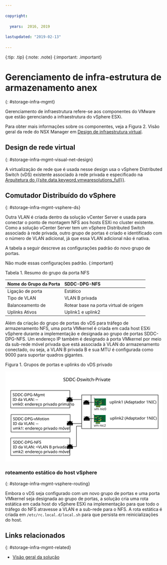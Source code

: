 ```yaml
---

copyright:

  years:  2016, 2019

lastupdated: "2019-02-13"

---
```


{:tip: .tip}
{:note: .note}
{:important: .important}

# Gerenciamento de infra-estrutura de armazenamento anex
{: #storage-infra-mgmt}

Gerenciamento de infraestrutura refere-se aos componentes do VMware que estão gerenciando a infraestrutura do vSphere ESXi.

Para obter mais informações sobre os componentes, veja a Figura 2. Visão geral da rede do NSX Manager em [Design de infraestrutura virtual](/docs/services/vmwaresolutions/archiref/solution?topic=vmware-solutions-design_virtualinfrastructure).

## Design de rede virtual
{: #storage-infra-mgmt-visual-net-design}

A virtualização de rede que é usada nesse design usa o vSphere Distributed Switch (vDS) existente associado à rede privada e especificado na [Arquitetura do {{site.data.keyword.vmwaresolutions_full}}](/docs/services/vmwaresolutions/archiref/solution?topic=vmware-solutions-solution_overview).

## Comutador Distribuído do vSphere
{: #storage-infra-mgmt-vsphere-ds}

Outra VLAN é criada dentro da solução vCenter Server e usada para conectar o ponto de montagem NFS aos hosts ESXi no cluster existente. Como a solução vCenter Server tem um vSphere Distributed Switch associado à rede privada, outro grupo de portas é criado e identificado com o número de VLAN adicional, já que essa VLAN adicional não é nativa.

A tabela a seguir descreve as configurações padrão do novo grupo de portas.

Não mude essas configurações padrão.
{:important}

Tabela 1. Resumo do grupo da porta NFS

| Nome do Grupo da Porta | SDDC-DPG-NFS |
|:--------------- |:------------ |
| Ligação de porta | Estático |
| Tipo de VLAN | VLAN B privada |
| Balanceamento de | Rotear base na porta virtual de origem |
| Uplinks Ativos | Uplink1 e uplink2 |

Além da criação do grupo de portas do vDS para tráfego de armazenamento NFS, uma porta VMkernel é criada em cada host ESXi vSphere durante a implementação e designada ao grupo de portas SDDC-DPG-NFS. Um endereço IP também é designado à porta VMkernel por meio da sub-rede móvel privada que está associada à VLAN do armazenamento conectado, ou seja, a VLAN B privada B e sua MTU é configurada como 9000 para suportar quadros gigantes.

Figura 1. Grupos de portas e uplinks do vDS privado

![Grupos de portas e uplinks do vDS privado](private_vds_portgroups_and_uplinks.svg "Grupos de portas e uplinks do vDS privado")

### roteamento estático do host vSphere
{: #storage-infra-mgmt-vsphere-routing}

Embora o vDS seja configurado com um novo grupo de portas e uma porta VMkernel seja designada ao grupo de portas, a solução cria uma rota estática em cada host do vSphere ESXi na implementação para que todo o tráfego do NFS atravesse a VLAN e a sub-rede para o NFS. A rota estática é criada em `/etc/rc.local.d/local.sh` para que persista em reinicializações do host.

## Links relacionados
{: #storage-infra-mgmt-related}

* [Visão geral da solução](/docs/services/vmwaresolutions/archiref/solution?topic=vmware-solutions-solution_overview)
